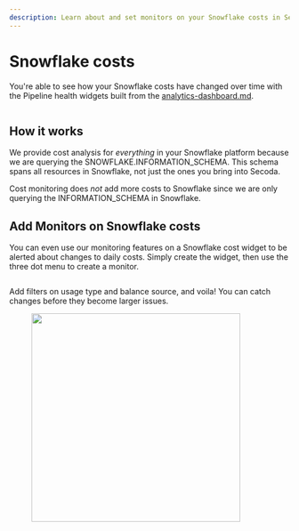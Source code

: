 ```yaml
---
description: Learn about and set monitors on your Snowflake costs in Secoda
---
```


# Snowflake costs

You're able to see how your Snowflake costs have changed over time with the Pipeline health widgets built from the [analytics-dashboard.md](../../../features/analytics-dashboard.md "mention").

<figure><img src="../../../.gitbook/assets/Kapture 2024-01-17 at 10.57.36 (1).gif" alt=""><figcaption></figcaption></figure>

## How it works

We provide cost analysis for _everything_ in your Snowflake platform because we are querying the SNOWFLAKE.INFORMATION\_SCHEMA. This schema spans all resources in Snowflake, not just the ones you bring into Secoda.

Cost monitoring does _not_ add more costs to Snowflake since we are only querying the INFORMATION\_SCHEMA in Snowflake.

## Add Monitors on Snowflake costs

You can even use our monitoring features on a Snowflake cost widget to be alerted about changes to daily costs. Simply create the widget, then use the three dot menu to create a monitor.

<figure><img src="../../../.gitbook/assets/Screenshot 2023-12-28 at 4.21.09 PM.png" alt=""><figcaption></figcaption></figure>

Add filters on usage type and balance source, and voila! You can catch changes before they become larger issues.

<div align="left">

<figure><img src="../../../.gitbook/assets/Screenshot 2023-12-27 at 2.17.19 PM.png" alt="" width="375"><figcaption></figcaption></figure>

</div>
